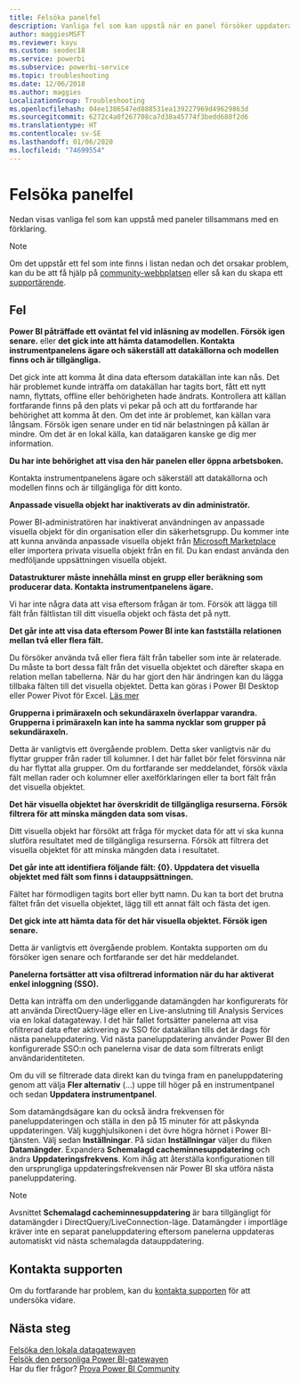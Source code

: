 ```yaml
---
title: Felsöka panelfel
description: Vanliga fel som kan uppstå när en panel försöker uppdatera i Power BI
author: maggiesMSFT
ms.reviewer: kayu
ms.custom: seodec18
ms.service: powerbi
ms.subservice: powerbi-service
ms.topic: troubleshooting
ms.date: 12/06/2018
ms.author: maggies
LocalizationGroup: Troubleshooting
ms.openlocfilehash: 04ee1386547ed888531ea139227969d49629863d
ms.sourcegitcommit: 6272c4a0f267708ca7d38a45774f3bedd680f2d6
ms.translationtype: HT
ms.contentlocale: sv-SE
ms.lasthandoff: 01/06/2020
ms.locfileid: "74699554"
---
```

# <a name="troubleshooting-tile-errors"></a>Felsöka panelfel
Nedan visas vanliga fel som kan uppstå med paneler tillsammans med en förklaring.

> [!NOTE]
> Om det uppstår ett fel som inte finns i listan nedan och det orsakar problem, kan du be att få hjälp på [community-webbplatsen](https://community.powerbi.com/) eller så kan du skapa ett [supportärende](https://powerbi.microsoft.com/support/).
> 
> 

## <a name="errors"></a>Fel
**Power BI påträffade ett oväntat fel vid inläsning av modellen. Försök igen senare.**
eller **det gick inte att hämta datamodellen. Kontakta instrumentpanelens ägare och säkerställ att datakällorna och modellen finns och är tillgängliga.**

Det gick inte att komma åt dina data eftersom datakällan inte kan nås. Det här problemet kunde inträffa om datakällan har tagits bort, fått ett nytt namn, flyttats, offline eller behörigheten hade ändrats. Kontrollera att källan fortfarande finns på den plats vi pekar på och att du fortfarande har behörighet att komma åt den. Om det inte är problemet, kan källan vara långsam. Försök igen senare under en tid när belastningen på källan är mindre. Om det är en lokal källa, kan dataägaren kanske ge dig mer information.

**Du har inte behörighet att visa den här panelen eller öppna arbetsboken.**

Kontakta instrumentpanelens ägare och säkerställ att datakällorna och modellen finns och är tillgängliga för ditt konto.

**Anpassade visuella objekt har inaktiverats av din administratör.**

Power BI-administratören har inaktiverat användningen av anpassade visuella objekt för din organisation eller din säkerhetsgrupp. Du kommer inte att kunna använda anpassade visuella objekt från [Microsoft Marketplace](https://appsource.microsoft.com/marketplace/apps?page=1&product=power-bi-visuals) eller importera privata visuella objekt från en fil. Du kan endast använda den medföljande uppsättningen visuella objekt.


**Datastrukturer måste innehålla minst en grupp eller beräkning som producerar data. Kontakta instrumentpanelens ägare.**

Vi har inte några data att visa eftersom frågan är tom. Försök att lägga till fält från fältlistan till ditt visuella objekt och fästa det på nytt.

**Det går inte att visa data eftersom Power BI inte kan fastställa relationen mellan två eller flera fält.**

Du försöker använda två eller flera fält från tabeller som inte är relaterade. Du måste ta bort dessa fält från det visuella objektet och därefter skapa en relation mellan tabellerna. När du har gjort den här ändringen kan du lägga tillbaka fälten till det visuella objektet. Detta kan göras i Power BI Desktop eller Power Pivot för Excel. [Läs mer](desktop-create-and-manage-relationships.md)

**Grupperna i primäraxeln och sekundäraxeln överlappar varandra. Grupperna i primäraxeln kan inte ha samma nycklar som grupper på sekundäraxeln.**

Detta är vanligtvis ett övergående problem. Detta sker vanligtvis när du flyttar grupper från rader till kolumner. I det här fallet bör felet försvinna när du har flyttat alla grupper. Om du fortfarande ser meddelandet, försök växla fält mellan rader och kolumner eller axelförklaringen eller ta bort fält från det visuella objektet.  

**Det här visuella objektet har överskridit de tillgängliga resurserna. Försök filtrera för att minska mängden data som visas.**

Ditt visuella objekt har försökt att fråga för mycket data för att vi ska kunna slutföra resultatet med de tillgängliga resurserna. Försök att filtrera det visuella objektet för att minska mängden data i resultatet.

**Det går inte att identifiera följande fält: {0}. Uppdatera det visuella objektet med fält som finns i datauppsättningen.**

Fältet har förmodligen tagits bort eller bytt namn. Du kan ta bort det brutna fältet från det visuella objektet, lägg till ett annat fält och fästa det igen.

**Det gick inte att hämta data för det här visuella objektet. Försök igen senare.**

Detta är vanligtvis ett övergående problem. Kontakta supporten om du försöker igen senare och fortfarande ser det här meddelandet.

**Panelerna fortsätter att visa ofiltrerad information när du har aktiverat enkel inloggning (SSO).**

Detta kan inträffa om den underliggande datamängden har konfigurerats för att använda DirectQuery-läge eller en Live-anslutning till Analysis Services via en lokal datagateway. I det här fallet fortsätter panelerna att visa ofiltrerad data efter aktivering av SSO för datakällan tills det är dags för nästa paneluppdatering. Vid nästa paneluppdatering använder Power BI den konfigurerade SSO:n och panelerna visar de data som filtrerats enligt användaridentiteten. 

Om du vill se filtrerade data direkt kan du tvinga fram en paneluppdatering genom att välja **Fler alternativ** (...) uppe till höger på en instrumentpanel och sedan **Uppdatera instrumentpanel**.

Som datamängdsägare kan du också ändra frekvensen för paneluppdateringen och ställa in den på 15 minuter för att påskynda uppdateringen. Välj kugghjulsikonen i det övre högra hörnet i Power BI-tjänsten. Välj sedan **Inställningar**. På sidan **Inställningar** väljer du fliken **Datamängder**. Expandera **Schemalagd cacheminnesuppdatering** och ändra **Uppdateringsfrekvens**. Kom ihåg att återställa konfigurationen till den ursprungliga uppdateringsfrekvensen när Power BI ska utföra nästa paneluppdatering.

> [!NOTE]
> Avsnittet **Schemalagd cacheminnesuppdatering** är bara tillgängligt för datamängder i DirectQuery/LiveConnection-läge. Datamängder i importläge kräver inte en separat paneluppdatering eftersom panelerna uppdateras automatiskt vid nästa schemalagda datauppdatering.

## <a name="contact-support"></a>Kontakta supporten
Om du fortfarande har problem, kan du [kontakta supporten](https://support.powerbi.com) för att undersöka vidare.

## <a name="next-steps"></a>Nästa steg
[Felsöka den lokala datagatewayen](service-gateway-onprem-tshoot.md)  
[Felsök den personliga Power BI-gatewayen](service-admin-troubleshooting-power-bi-personal-gateway.md)  
Har du fler frågor? [Prova Power BI Community](https://community.powerbi.com/)

